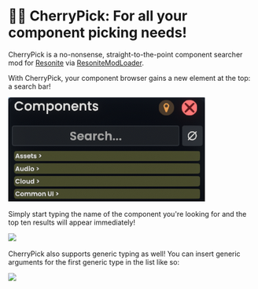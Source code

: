 # 🍃🍒 CherryPick: For all your component picking needs!

CherryPick is a no-nonsense, straight-to-the-point component searcher mod for [Resonite](https://resonite.com) via [ResoniteModLoader](https://github.com/resonite-modding-group/ResoniteModLoader).

With CherryPick, your component browser gains a new element at the top: a search bar!

<img src="image.png" width="400">

Simply start typing the name of the component you're looking for and the top ten results will appear immediately!

<img src="Resonite_pm9oFaDfHo.gif" width="250">

CherryPick also supports generic typing as well! You can insert generic arguments for the first generic type in the list like so:

<img src="Resonite_v4HSr3GShH.gif" width=350>
